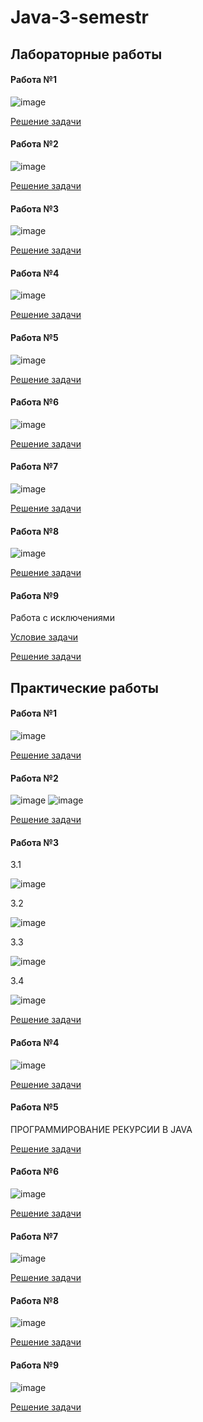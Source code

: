 # Java-3-semestr

## Лабораторные работы 

#### Работа №1

![image](https://user-images.githubusercontent.com/91833762/178117360-465ecd13-1fed-4ed2-8309-8097623d98ee.png)

[Решение задачи](https://github.com/vod1as/Java-3-semestr/tree/master/src/Lab1)

#### Работа №2

![image](https://user-images.githubusercontent.com/91833762/178117436-94d1c129-e4e9-41a3-ba0b-349917980ba7.png)

[Решение задачи](https://github.com/vod1as/Java-3-semestr/tree/master/src/Lab2)

#### Работа №3

![image](https://user-images.githubusercontent.com/91833762/178117420-d7a082d5-c19b-47b3-b46f-95e250925913.png)

[Решение задачи](https://github.com/vod1as/Java-3-semestr/tree/master/src/Lab3)

#### Работа №4

![image](https://user-images.githubusercontent.com/91833762/178117613-f014abd8-298d-4017-ba06-4f44b719ea18.jpg)

[Решение задачи](https://github.com/vod1as/Java-3-semestr/tree/master/src/Lab4)

#### Работа №5

![image](https://user-images.githubusercontent.com/91833762/178117734-8828b417-7e54-436c-8656-9e3eca6808d6.png)

[Решение задачи](https://github.com/vod1as/Java-3-semestr/tree/master/src/Lab5)

#### Работа №6

![image](https://user-images.githubusercontent.com/91833762/178117778-0f364b38-77f6-4f51-aab6-87b7710f5c5a.png)

[Решение задачи](https://github.com/vod1as/Java-3-semestr/tree/master/src/Lab6)

#### Работа №7

![image](https://user-images.githubusercontent.com/91833762/178117807-017ec9b0-7db2-433c-b080-908ec7c4f93a.png)

[Решение задачи](https://github.com/vod1as/Java-3-semestr/tree/master/src/Lab7)

#### Работа №8

![image](https://user-images.githubusercontent.com/91833762/178117853-f78d714f-61b4-4072-b95f-8f240b314a9c.png)

[Решение задачи](https://github.com/vod1as/Java-3-semestr/tree/master/src/Lab8)

#### Работа №9

Работа с исключениями

[Условие задачи]([content.com/91833762/178117613-f014abd8-298d-4017-ba06-4f44b719ea18.jpg](https://docs.google.com/document/d/1fF5gYxBwNWZElGKrcdD_mdpSb7PhSwTo/edit?usp=sharing&ouid=109169957447542338441&rtpof=true&sd=true))

[Решение задачи](https://github.com/vod1as/Java-3-semestr/tree/master/src/Lab9)

## Практические работы 

#### Работа №1

![image](https://user-images.githubusercontent.com/91833762/178118117-b855113d-3e04-4d8d-8909-d3f7b2afca5a.png)

[Решение задачи](https://github.com/vod1as/Java-3-semestr/tree/master/src/PR1)

#### Работа №2

![image](https://user-images.githubusercontent.com/91833762/178118125-18fdb9dd-4c9c-4112-b9b8-4fc22d2d1d09.png)
![image](https://user-images.githubusercontent.com/91833762/178118130-a25c85f0-8b30-4b36-a2c8-14978a28b985.png)

[Решение задачи](https://github.com/vod1as/Java-3-semestr/tree/master/src/PR2)

#### Работа №3

3.1

![image](https://user-images.githubusercontent.com/91833762/178118173-c66461a6-9c43-41d7-8ce8-7e15ce4a9f3b.png)

3.2

![image](https://user-images.githubusercontent.com/91833762/178118185-2e40e178-a564-4efc-9ff8-0e5b77e3f132.png)

3.3

![image](https://user-images.githubusercontent.com/91833762/178118207-151e8d64-e340-489b-8011-7dc5bf68c148.png)

3.4

![image](https://user-images.githubusercontent.com/91833762/178118216-f817ede9-0420-464a-9215-9aa8704ca311.png)

[Решение задачи](https://github.com/vod1as/Java-3-semestr/tree/master/src/PR3)

#### Работа №4

![image](https://user-images.githubusercontent.com/91833762/178118273-ff80093a-35e6-4c0c-9294-dee5ea46ecb6.png)

[Решение задачи](https://github.com/vod1as/Java-3-semestr/tree/master/src/PR4)

#### Работа №5

ПРОГРАММИРОВАНИЕ РЕКУРСИИ В JAVA

[Решение задачи](https://github.com/vod1as/Java-3-semestr/tree/master/src/PR5)

#### Работа №6

![image](https://user-images.githubusercontent.com/91833762/178118364-8daa00f4-ec1a-42b4-b1f3-cf9fedf536d8.png)

[Решение задачи](https://github.com/vod1as/Java-3-semestr/tree/master/src/PR6)

#### Работа №7

![image](https://user-images.githubusercontent.com/91833762/178118403-74e519f4-6069-4ee8-9a60-5b133ad2a4be.png)

[Решение задачи](https://github.com/vod1as/Java-3-semestr/tree/master/src/PR7)

#### Работа №8

![image](https://user-images.githubusercontent.com/91833762/178118421-185aec46-c6a4-46e2-b2ff-e33dca85db1c.png)

[Решение задачи](https://github.com/vod1as/Java-3-semestr/tree/master/src/PR8)

#### Работа №9

![image](https://user-images.githubusercontent.com/91833762/178118437-cd9e13f1-2539-4804-b436-6dcf7332fc4d.png)

[Решение задачи](https://github.com/vod1as/Java-3-semestr/tree/master/src/PR9)
